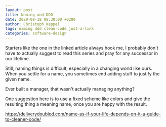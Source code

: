 ```yaml
---
layout: post
title: Naming and DDD
date: 2020-08-18 08:30:00 +0200
author: Christoph Kappel
tags: naming ddd clean-code just-a-link
categories: software-design
---
```

Starters like the one in the linked article always hook me, I probably don't have to actually
suggest to read this series and pray for any successor in our lifetime.

Still, naming things is difficult, especially in a changing world like ours. When you settle for a
name, you sometimes end adding stuff to justify the given name.

Ever built a manager, that wasn't actually managing anything?

One suggestion here is to use a fixed scheme like colors and give the resulting thing a meaning
name, once you are happy with the result.

<https://deliverydoubled.com/name-as-if-your-life-depends-on-it-a-guide-to-cleaner-code/>
